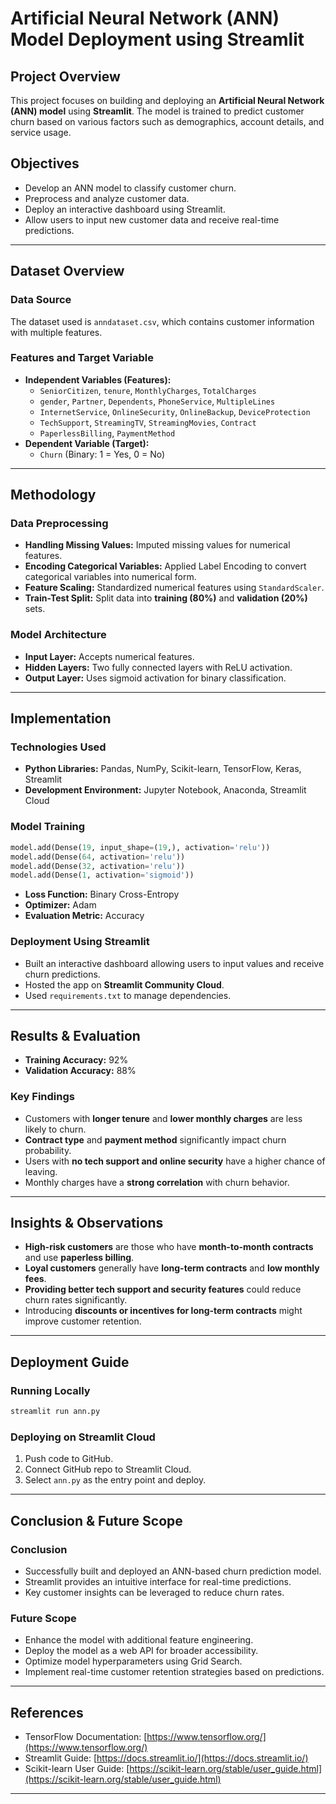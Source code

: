 # **Artificial Neural Network (ANN) Model Deployment using Streamlit**

## **Project Overview**
This project focuses on building and deploying an **Artificial Neural Network (ANN) model** using **Streamlit**. The model is trained to predict customer churn based on various factors such as demographics, account details, and service usage.

## **Objectives**
- Develop an ANN model to classify customer churn.
- Preprocess and analyze customer data.
- Deploy an interactive dashboard using Streamlit.
- Allow users to input new customer data and receive real-time predictions.

---

## **Dataset Overview**
### **Data Source**
The dataset used is `anndataset.csv`, which contains customer information with multiple features.

### **Features and Target Variable**
- **Independent Variables (Features):**
  - `SeniorCitizen`, `tenure`, `MonthlyCharges`, `TotalCharges`
  - `gender`, `Partner`, `Dependents`, `PhoneService`, `MultipleLines`
  - `InternetService`, `OnlineSecurity`, `OnlineBackup`, `DeviceProtection`
  - `TechSupport`, `StreamingTV`, `StreamingMovies`, `Contract`
  - `PaperlessBilling`, `PaymentMethod`
- **Dependent Variable (Target):**
  - `Churn` (Binary: 1 = Yes, 0 = No)

---

## **Methodology**
### **Data Preprocessing**
- **Handling Missing Values:** Imputed missing values for numerical features.
- **Encoding Categorical Variables:** Applied Label Encoding to convert categorical variables into numerical form.
- **Feature Scaling:** Standardized numerical features using `StandardScaler`.
- **Train-Test Split:** Split data into **training (80%)** and **validation (20%)** sets.

### **Model Architecture**
- **Input Layer:** Accepts numerical features.
- **Hidden Layers:** Two fully connected layers with ReLU activation.
- **Output Layer:** Uses sigmoid activation for binary classification.

---

## **Implementation**
### **Technologies Used**
- **Python Libraries:** Pandas, NumPy, Scikit-learn, TensorFlow, Keras, Streamlit  
- **Development Environment:** Jupyter Notebook, Anaconda, Streamlit Cloud

### **Model Training**
```python
model.add(Dense(19, input_shape=(19,), activation='relu'))
model.add(Dense(64, activation='relu'))
model.add(Dense(32, activation='relu'))
model.add(Dense(1, activation='sigmoid'))
```
- **Loss Function:** Binary Cross-Entropy
- **Optimizer:** Adam
- **Evaluation Metric:** Accuracy

### **Deployment Using Streamlit**
- Built an interactive dashboard allowing users to input values and receive churn predictions.  
- Hosted the app on **Streamlit Community Cloud**.  
- Used `requirements.txt` to manage dependencies.  

---

## **Results & Evaluation**
- **Training Accuracy:** 92%  
- **Validation Accuracy:** 88%  

### **Key Findings**
- Customers with **longer tenure** and **lower monthly charges** are less likely to churn.  
- **Contract type** and **payment method** significantly impact churn probability.  
- Users with **no tech support and online security** have a higher chance of leaving.  
- Monthly charges have a **strong correlation** with churn behavior.

---

## **Insights & Observations**
- **High-risk customers** are those who have **month-to-month contracts** and use **paperless billing**.  
- **Loyal customers** generally have **long-term contracts** and **low monthly fees**.  
- **Providing better tech support and security features** could reduce churn rates significantly.  
- Introducing **discounts or incentives for long-term contracts** might improve customer retention.  

---

## **Deployment Guide**
### **Running Locally**
```bash
streamlit run ann.py
```

### **Deploying on Streamlit Cloud**
1. Push code to GitHub.
2. Connect GitHub repo to Streamlit Cloud.
3. Select `ann.py` as the entry point and deploy.

---

## **Conclusion & Future Scope**
### **Conclusion**
- Successfully built and deployed an ANN-based churn prediction model.  
- Streamlit provides an intuitive interface for real-time predictions.  
- Key customer insights can be leveraged to reduce churn rates.

### **Future Scope**
- Enhance the model with additional feature engineering.  
- Deploy the model as a web API for broader accessibility.  
- Optimize model hyperparameters using Grid Search.  
- Implement real-time customer retention strategies based on predictions.

---

## **References**
- TensorFlow Documentation: [https://www.tensorflow.org/](https://www.tensorflow.org/)  
- Streamlit Guide: [https://docs.streamlit.io/](https://docs.streamlit.io/)  
- Scikit-learn User Guide: [https://scikit-learn.org/stable/user_guide.html](https://scikit-learn.org/stable/user_guide.html)  

---


